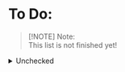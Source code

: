 # To Do:

  > [!NOTE] Note: <br>
  > This list is not finished yet!

<details>
<summary>Unchecked</summary>
  - [ ] Restyle DM recepient profile.<br>
  - [ ] Add support for easy recoloring. <br> 
  - [ ] Refactor for lag.<br> 
</details> 